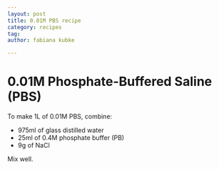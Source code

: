 ```yaml
---
layout: post
title: 0.01M PBS recipe
category: recipes
tag:
author: fabiana kubke

---
```


# 0.01M Phosphate-Buffered Saline (PBS)

To make 1L of 0.01M PBS, combine:
- 975ml of glass distilled water
- 25ml of 0.4M phosphate buffer (PB)
- 9g of NaCl

Mix well.